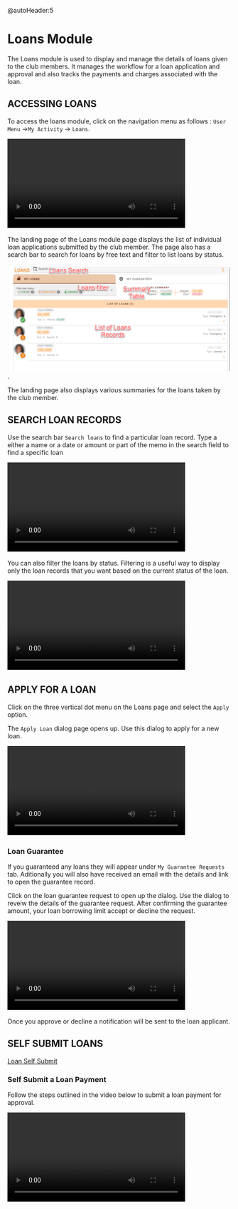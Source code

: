 @autoHeader:5
# Loans Module
The Loans module is used to display and manage the details of loans given to the club members. It manages the workflow for a loan application and approval and also tracks the payments and charges associated with the loan.


## ACCESSING LOANS

To access the loans module, click on the navigation menu as follows : `User Menu` ->`My Activity` ->  `Loans`.

<video src="static/video/Access_My_Loans.mp4" width="400px" controls autoplay loop>
  <img src="static/images/4.1_Loans_Menu.png"/>
</video>


The landing page of the Loans module page displays the list of individual loan applications submitted by the club member. The page also has a search bar to search for  loans by free text and filter to list loans by status. 

<!-- <p align="center">
    <img src="static/images/4.2_Loans_Page.png" alt="Loans Page">
</p> -->
![alt text](static/images/4.2_Loans_Page.png "Loans Page :size=400").

The landing page also displays various summaries for the loans taken by the club member.

## SEARCH LOAN RECORDS

Use the search bar `Search loans` to find a particular loan record. Type a either a name or a date or amount or part of the memo in the search field to find a specific loan

<video src="static/video/Search_Loans.mp4" width="400px" controls autoplay loop>
  <img src="static/images/4.3_Search_Loans_Page.png"/>
</video>

You can also filter the loans by status. Filtering is a useful way to display only the loan records that you want based on the current status of the loan.

<video src="static/video/Filter_My_Loans.mp4" width="400px" controls autoplay loop>
  <img src="static/images/4.3.2_Filter_Loans.png"/>
</video>

## APPLY FOR A LOAN
Click on the three vertical dot menu on the Loans page and select the `Apply` option.

The `Apply Loan` dialog page opens up. Use this dialog to apply for a new loan.

<video src="static/video/Apply_Loan.mp4" width="400px" controls autoplay loop>
  <img src="static/images/4.4_Apply_Loan_Menu.png"/>
</video>

<!-- tabs:start >

#### **Loan start**
1. You can begin by clicking on your profile to ensure that all your profile details are correct
1. Check the box to accept the loan terms. You can optionally click on the policy link to review all the terms before you accept them
1. Click on the start button to proceed to the next step



#### **Loan Type**
If your club has different types of loans, select the one that is most suitable for you

![alt text](static/images/4.4.1_Apply_Loan_Type.png "Loans Types List :size=400").


#### **Loan Limit**
Click on the links to confirm what you can borrow

![alt text](static/images/4.4.2.0_Apply_Loan_Limit.png "Loans Limit Screen :size=400").


#### **Loan Guarantor**
If you need to borrow more than your loan limit allows, you can add another member as your Guarantor.


![alt text](static/images/4.4.2.2_Apply_Loan_Guarantor.png "Loan Guarantor :size=400").


#### **Loan submit**
After confirming the amount and the guarantors click on the submit button. You will receive a notification that your loan has been submitted.

<p align="center">
    <img src="static/images/4.4.2_Apply_Loan_Page_2.png" alt="Apply Loan submit">
</p>


#### **Notification**
You will receive a notification that your loan has been submitted.

<p align="center">
    <img src="static/images/4.4.4.1_Apply_Loan_Notify.png" alt="Apply Loan submit">
</p>


<!-- tabs:end -->

### Loan Guarantee
If you guaranteed any loans they will appear under `My Guarantee Requests` tab. Aditionally you will also have received an email with the details and link to open the guarantee record.

Click on the loan guarantee request to open up the dialog. Use the dialog to reveiw the details of the guarantee request. After confirming the guarantee amount, your loan borrowing limit accept or decline the request.

<video src="static/video/Loan_Guarantee_Process.mp4" width="400px" controls autoplay loop>
  <img src="static/images/4.5_Loan_Gurantee_Page.png"/>
</video>

Once you approve or decline a notification will be sent to the loan applicant.

## SELF SUBMIT LOANS
<!-- embed:start:app settings -->

[Loan Self Submit](static/markdown/self_submit_loan.md ':include')

<!-- embed:end:app settings -->

### Self Submit a Loan Payment
Follow the steps outlined in the video below to submit a loan payment for approval.

<video src="static/video/Loan_Self_Submit_Payment.mp4" width="400px" controls autoplay loop>
  <img src="static/images/4.5_Loan_Gurantee_Page.png"/>
</video>
